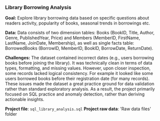 ### Library Borrowing Analysis

**Goal:** Explore library borrowing data based on specific questions about readers activity, popularity of books, seasonal trends in borrowings etc.

**Data:** Data consists of two dimension tables: Books (BookID, Title, Author, Genre, PublishedYear, Price) and Members (MemberID, FirstName, LastName, JoinDate, Membership), as well as single facts table: BorrowedBooks (BorrowID, MemberID, BookID, BorrowDate, ReturnDate).

**Challenges:** The dataset contained incorrect dates (e.g., users borrowing books before joining the library).
It was technically clean in terms of data types, formatting, and missing values. However, upon closer inspection, some records lacked logical consistency. For example it looked like some users borrowed books before their registration date (for many records). These issues made the dataset a great practice ground for data validation rather than standard exploratory analysis. As a result, the project primarily focused on SQL practice and anomaly detection, rather than deriving actionable insights.

**Project file**: `sql_library_analysis.sql`
**Project raw data**: 'Raw data files' folder


